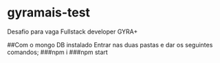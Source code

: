 # gyramais-test
Desafio para vaga Fullstack developer GYRA+

##Com o mongo DB instalado Entrar nas duas pastas e dar os seguintes comandos;
###npm i
###npm start
